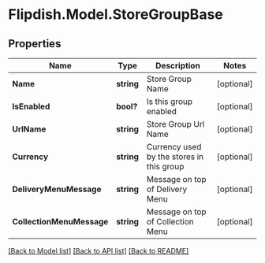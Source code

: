 # Flipdish.Model.StoreGroupBase
## Properties

Name | Type | Description | Notes
------------ | ------------- | ------------- | -------------
**Name** | **string** | Store Group Name | [optional] 
**IsEnabled** | **bool?** | Is this group enabled | [optional] 
**UrlName** | **string** | Store Group Url Name | [optional] 
**Currency** | **string** | Currency used by the stores in this group | [optional] 
**DeliveryMenuMessage** | **string** | Message on top of Delivery Menu | [optional] 
**CollectionMenuMessage** | **string** | Message on top of Collection Menu | [optional] 

[[Back to Model list]](../README.md#documentation-for-models) [[Back to API list]](../README.md#documentation-for-api-endpoints) [[Back to README]](../README.md)

